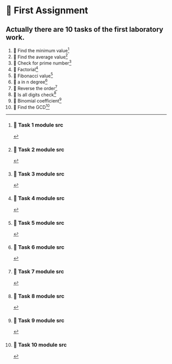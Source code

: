 # :milky_way: First Assignment

## Actually there are 10 tasks of the first laboratory work.
1. :icecream: Find the minimum value[^1]
2. :ice_cream: Find the average value[^2]
3. :shaved_ice: Check for prime number[^3]
4. :cookie: Factorial[^4]
5. :doughnut: Fibonacci value[^5]
6. :birthday: a in n degree[^6]
7. :cake: Reverse the order[^7]
8. :cupcake: Is all digits check[^8]
9. :pie: Binomial coefficient[^9]
10. :custard: Find the GCD[^10]

[^1]: ### :icecream: Task 1 module src
[^2]: ### :ice_cream: Task 2 module src
[^3]: ### :shaved_ice: Task 3 module src
[^4]: ### :cookie: Task 4 module src
[^5]: ### :doughnut: Task 5 module src
[^6]: ### :birthday: Task 6 module src
[^7]: ### :cake: Task 7 module src
[^8]: ### :cupcake: Task 8 module src
[^9]: ### :pie: Task 9 module src
[^10]: ### :custard: Task 10 module src
